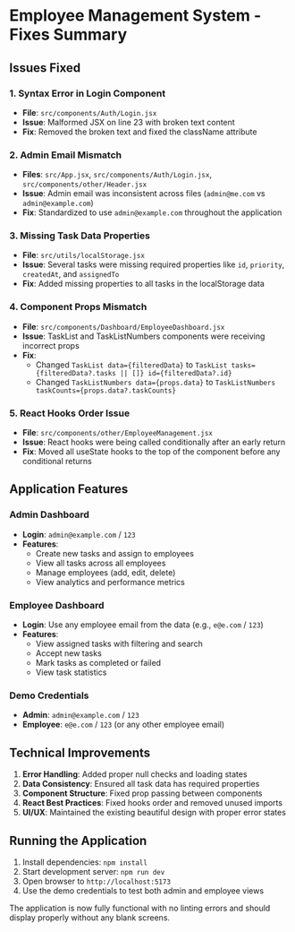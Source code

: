 # Employee Management System - Fixes Summary

## Issues Fixed

### 1. **Syntax Error in Login Component**

- **File**: `src/components/Auth/Login.jsx`
- **Issue**: Malformed JSX on line 23 with broken text content
- **Fix**: Removed the broken text and fixed the className attribute

### 2. **Admin Email Mismatch**

- **Files**: `src/App.jsx`, `src/components/Auth/Login.jsx`, `src/components/other/Header.jsx`
- **Issue**: Admin email was inconsistent across files (`admin@me.com` vs `admin@example.com`)
- **Fix**: Standardized to use `admin@example.com` throughout the application

### 3. **Missing Task Data Properties**

- **File**: `src/utils/localStorage.jsx`
- **Issue**: Several tasks were missing required properties like `id`, `priority`, `createdAt`, and `assignedTo`
- **Fix**: Added missing properties to all tasks in the localStorage data

### 4. **Component Props Mismatch**

- **File**: `src/components/Dashboard/EmployeeDashboard.jsx`
- **Issue**: TaskList and TaskListNumbers components were receiving incorrect props
- **Fix**:
  - Changed `TaskList data={filteredData}` to `TaskList tasks={filteredData?.tasks || []} id={filteredData?.id}`
  - Changed `TaskListNumbers data={props.data}` to `TaskListNumbers taskCounts={props.data?.taskCounts}`

### 5. **React Hooks Order Issue**

- **File**: `src/components/other/EmployeeManagement.jsx`
- **Issue**: React hooks were being called conditionally after an early return
- **Fix**: Moved all useState hooks to the top of the component before any conditional returns

## Application Features

### Admin Dashboard

- **Login**: `admin@example.com` / `123`
- **Features**:
  - Create new tasks and assign to employees
  - View all tasks across all employees
  - Manage employees (add, edit, delete)
  - View analytics and performance metrics

### Employee Dashboard

- **Login**: Use any employee email from the data (e.g., `e@e.com` / `123`)
- **Features**:
  - View assigned tasks with filtering and search
  - Accept new tasks
  - Mark tasks as completed or failed
  - View task statistics

### Demo Credentials

- **Admin**: `admin@example.com` / `123`
- **Employee**: `e@e.com` / `123` (or any other employee email)

## Technical Improvements

1. **Error Handling**: Added proper null checks and loading states
2. **Data Consistency**: Ensured all task data has required properties
3. **Component Structure**: Fixed prop passing between components
4. **React Best Practices**: Fixed hooks order and removed unused imports
5. **UI/UX**: Maintained the existing beautiful design with proper error states

## Running the Application

1. Install dependencies: `npm install`
2. Start development server: `npm run dev`
3. Open browser to `http://localhost:5173`
4. Use the demo credentials to test both admin and employee views

The application is now fully functional with no linting errors and should display properly without any blank screens.
